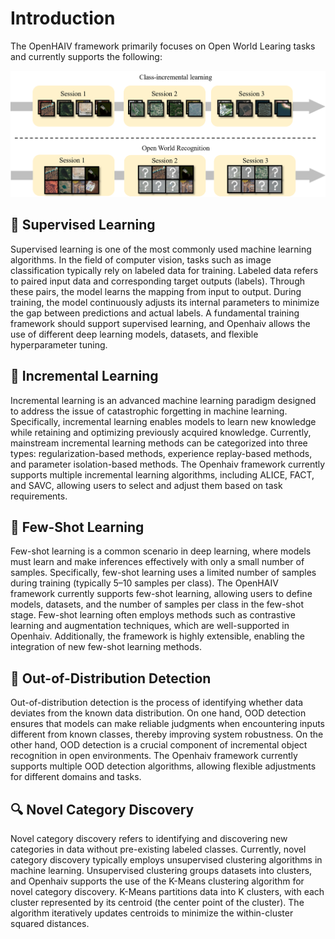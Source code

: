 # Introduction

The OpenHAIV framework primarily focuses on Open World Learing tasks and currently supports the following:

![owl](images/intro.png)

## 🎯 Supervised Learning
Supervised learning is one of the most commonly used machine learning algorithms. In the field of computer vision, tasks such as image classification typically rely on labeled data for training. Labeled data refers to paired input data and corresponding target outputs (labels). Through these pairs, the model learns the mapping from input to output. During training, the model continuously adjusts its internal parameters to minimize the gap between predictions and actual labels. A fundamental training framework should support supervised learning, and Openhaiv allows the use of different deep learning models, datasets, and flexible hyperparameter tuning.

## 🌱 Incremental Learning
Incremental learning is an advanced machine learning paradigm designed to address the issue of catastrophic forgetting in machine learning. Specifically, incremental learning enables models to learn new knowledge while retaining and optimizing previously acquired knowledge. Currently, mainstream incremental learning methods can be categorized into three types: regularization-based methods, experience replay-based methods, and parameter isolation-based methods. The Openhaiv framework currently supports multiple incremental learning algorithms, including ALICE, FACT, and SAVC, allowing users to select and adjust them based on task requirements.

## 🧩 Few-Shot Learning
Few-shot learning is a common scenario in deep learning, where models must learn and make inferences effectively with only a small number of samples. Specifically, few-shot learning uses a limited number of samples during training (typically 5–10 samples per class). The OpenHAIV framework currently supports few-shot learning, allowing users to define models, datasets, and the number of samples per class in the few-shot stage. Few-shot learning often employs methods such as contrastive learning and augmentation techniques, which are well-supported in Openhaiv. Additionally, the framework is highly extensible, enabling the integration of new few-shot learning methods.

## 🚨 Out-of-Distribution Detection
Out-of-distribution detection is the process of identifying whether data deviates from the known data distribution. On one hand, OOD detection ensures that models can make reliable judgments when encountering inputs different from known classes, thereby improving system robustness. On the other hand, OOD detection is a crucial component of incremental object recognition in open environments. The Openhaiv framework currently supports multiple OOD detection algorithms, allowing flexible adjustments for different domains and tasks.

## 🔍 Novel Category Discovery
Novel category discovery refers to identifying and discovering new categories in data without pre-existing labeled classes. Currently, novel category discovery typically employs unsupervised clustering algorithms in machine learning. Unsupervised clustering groups datasets into clusters, and Openhaiv supports the use of the K-Means clustering algorithm for novel category discovery. K-Means partitions data into K clusters, with each cluster represented by its centroid (the center point of the cluster). The algorithm iteratively updates centroids to minimize the within-cluster squared distances.
